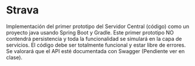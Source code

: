 # Strava
Implementación del primer prototipo del Servidor Central (código) como un proyecto java usando Spring Boot y Gradle. Este primer prototipo NO contendrá persistencia y toda la funcionalidad se simulará en la capa de servicios. El código debe ser totalmente funcional y estar libre de errores. Se valorará que el API esté documentada con Swagger (Pendiente ver en clase).